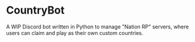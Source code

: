 # CountryBot
A WIP Discord bot written in Python to manage "Nation RP" servers, where users can claim and play as their own custom countries.
